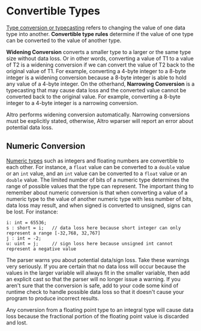 # Convertible Types

[Type conversion or typecasting](https://en.wikibooks.org/wiki/Computer_Programming/Type_conversion) refers to changing the value of one data type into another. **Convertible type rules** determine if the value of one type can be converted to the value of another type.

**Widening Conversion** converts a smaller type to a larger or the same type size without data loss. Or in other words, converting a value of T1 to a value of T2 is a widening conversion if we can convert the value of T2 back to the original value of T1. For example, converting a 4-byte integer to a 8-byte integer is a widening conversion because a 8-byte integer is able to hold any value of a 4-byte integer. On the otherhand, **Narrowing  Conversion** is a typecasting that may cause data loss and the converted value cannot be converted back to the original value. For example, converting a 8-byte integer to a 4-byte integer is a narrowing conversion.

Altro performs widening conversion automatically. Narrowing conversions must be explicitly stated, otherwise, Altro wparser will report an error about potential data loss.


## Numeric Conversion

[Numeric types](TypeNumeric.md) such as integers and floating numbers are convertible to each other.  For instance, a `float` value can be converted to a `double` value or an `int` value, and an `int` value can be converted to a `float` value or an `double` value. The limited number of bits of a numeric type determines the range of possible values that the type can represent.  The important thing to remember about numeric conversion is that when converting a value of a numeric type to the value of another numeric type with less number of bits, data loss may result, and when signed is converted to unsigned, signs can be lost. For instance:

```altro
i: int = 65536;
s : short = i;   // data loss here because short integer can only represent a range [-32,768, 32,767]
j : int = -2;
u: uint = j;     // sign loss here because unsigned int cannot represent a negative value
```
The parser warns you about potential data/sign loss. Take these warnings very seriously. If you are certain that no data loss will occur because the values in the larger variable will always fit in the smaller variable, then add an explicit cast so that the parser will no longer issue a warning. If you aren't sure that the conversion is safe, add to your code some kind of runtime check to handle possible data loss so that it doesn't cause your program to produce incorrect results.

Any conversion from a floating point type to an integral type will cause data loss because the fractional portion of the floating point value is discarded and lost.
